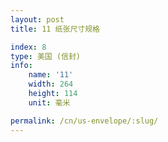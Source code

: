 ```yaml
---
layout: post
title: 11 纸张尺寸规格

index: 8
type: 美国 (信封)
info:
    name: '11'
    width: 264
    height: 114
    unit: 毫米

permalink: /cn/us-envelope/:slug/
---
```



